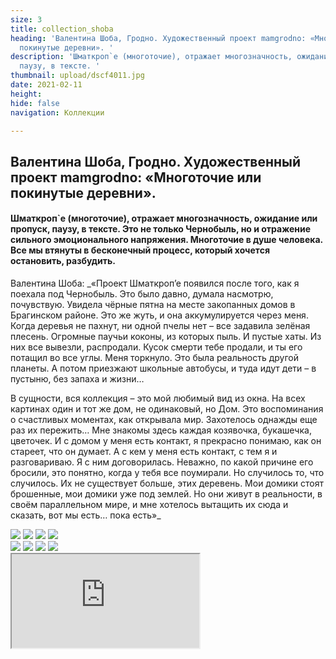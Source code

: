 ```yaml
---
size: 3
title: collection_shoba
heading: 'Валентина Шоба, Гродно. Художественный проект mamgrodno: «Многоточие или
  покинутые деревни». '
description: 'Шматкроп`е (многоточие), отражает многозначность, ожидание или пропуск,
  паузу, в тексте. '
thumbnail: upload/dscf4011.jpg
date: 2021-02-11
height: 
hide: false
navigation: Коллекции

---
```

## **Валентина Шоба, Гродно. Художественный проект mamgrodno: «Многоточие или покинутые деревни».**

#### Шматкроп`е (многоточие), отражает многозначность, ожидание или пропуск, паузу, в тексте. Это не только Чернобыль, но и отражение сильного эмоционального напряжения. Многоточие в душе человека. Все мы втянуты в бесконечный процесс, который хочется остановить, разбудить.

Валентина Шоба: _«Проект Шматкроп’е появился после того, как я поехала под Чернобыль. Это было давно, думала насмотрю, почувствую. Увидела чёрные пятна на месте закопанных домов в Брагинском районе. Это же жуть, и она аккумулируется через меня. Когда деревья не пахнут, ни одной пчелы нет – все задавила зелёная плесень. Огромные паучьи коконы, из которых пыль. И пустые хаты. Из них все вывезли, распродали. Кусок смерти тебе продали, и ты его потащил во все углы. Меня торкнуло. Это была реальность другой планеты. А потом приезжают школьные автобусы, и туда идут дети – в пустыню, без запаха и жизни… 

В сущности, вся коллекция – это мой любимый вид из окна. На всех картинах один и тот же дом, не одинаковый, но Дом. Это воспоминания о счастливых моментах, как открывала мир. Захотелось однажды еще раз их пережить… Мне знакомы здесь каждая козявочка, букашечка, цветочек. И с домом у меня есть контакт, я прекрасно понимаю, как он стареет, что он думает. А с кем у меня есть контакт, с тем я и разговариваю. Я с ним договорилась.  Неважно, по какой причине его бросили, это понятно, когда у тебя все поумирали. Но случилось то, что случилось. Их не существует больше, этих деревень. Мои домики стоят брошенные, мои домики уже под землей. Но они живут в реальности, в своём параллельном мире, и мне хотелось вытащить их сюда и сказать, вот мы есть… пока есть»_

<div class="gallery4">
<!-- Смените gallery2 на gallery3 или gallery4, цифра определяет количество картинок в одном ряду -->
<a href="https://imgur.com/CtbK4DF"><img src="https://i.imgur.com/CtbK4DF.jpg"></a>
<a href="https://imgur.com/QRqdbFn"><img src="https://i.imgur.com/QRqdbFn.jpg"></a>
<a href="https://imgur.com/1rOjhNU"><img src="https://i.imgur.com/1rOjhNU.jpg"></a>
<a href="https://imgur.com/X6M9I4C"><img src="https://i.imgur.com/X6M9I4C.jpg"></a> 
</div>

<div class="gallery4">
<!-- Смените gallery2 на gallery3 или gallery4, цифра определяет количество картинок в одном ряду -->
<a href="https://imgur.com/z3mmPHo"><img src="https://i.imgur.com/z3mmPHo.jpg"></a>
<a href="https://imgur.com/gHpuKUT"><img src="https://i.imgur.com/gHpuKUT.jpg"></a>
<a href="https://imgur.com/X6mSkLk"><img src="https://i.imgur.com/X6mSkLk.jpg"></a>
<a href="https://imgur.com/BhDpeBL"><img src="https://i.imgur.com/BhDpeBL.jpg"></a>
</div>

<div><iframe class="youtube" src="https://www.youtube.com/embed/v=z0iFRVRGlGU"></div>

<div><iframe class="youtube" src="https://www.youtube.com/embed/v=uVxDuOCYbig"></div>

Виртуальный тур по выставке Шматкроп`е [здесь](https://www.mamgrodno.com/shoba_village/)

[Валентина Шоба: «Работаю, когда темно, днём я не знаю, что мне с собой делать»](https://www.mamgrodno.com/works/shoba_village.html)